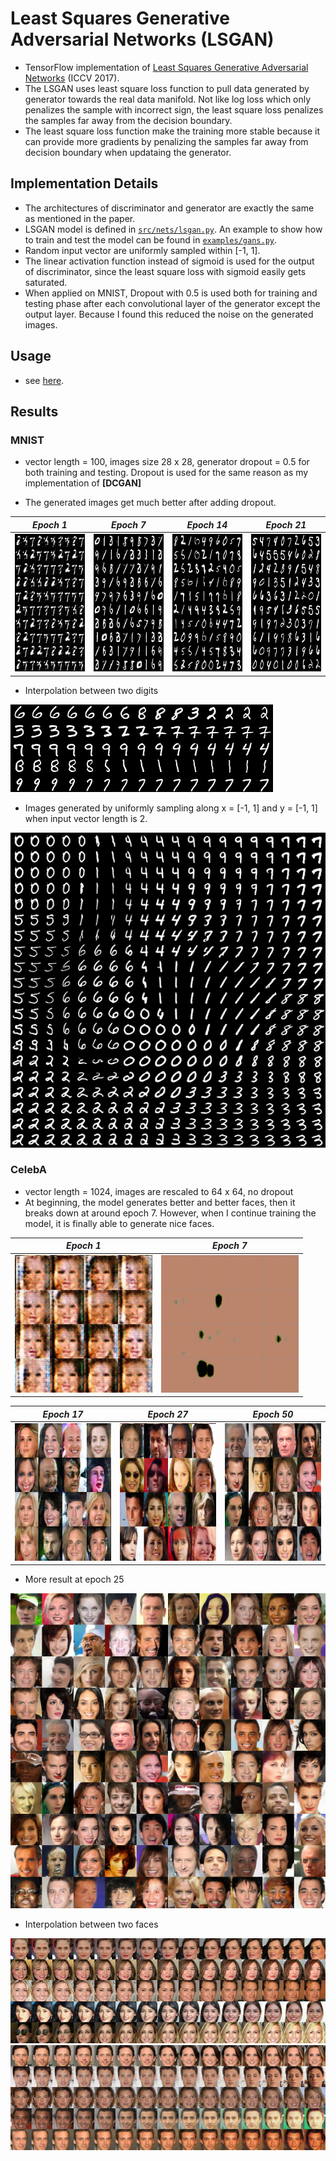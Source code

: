 # Least Squares Generative Adversarial Networks (LSGAN)

- TensorFlow implementation of [Least Squares Generative Adversarial Networks](https://arxiv.org/abs/1611.04076) (ICCV 2017). 
- The LSGAN uses least square loss function to pull data generated by generator towards the real data manifold. Not like log loss which only penalizes the sample with incorrect sign, the least square loss penalizes the samples far away from the decision boundary.
- The least square loss function make the training more stable because it can provide more gradients by penalizing the samples far away from decision boundary when updataing the generator.

## Implementation Details
- The architectures of discriminator and generator are exactly the same as mentioned in the paper.
- LSGAN model is defined in [`src/nets/lsgan.py`](../../src/nets/lsgan.py). An example to show how to train and test the model can be found in [`examples/gans.py`](../../examples/gans.py).
- Random input vector are uniformly sampled within [-1, 1].
- The linear activation function instead of sigmoid is used for the output of discriminator, since the least square loss with sigmoid easily gets saturated. 
- When applied on MNIST, Dropout with 0.5 is used both for training and testing phase after each convolutional layer of the generator except the output layer. Because I found this reduced the noise on the generated images.

## Usage 
- see [here](https://github.com/conan7882/tf-gans/tree/develop#usage).

## Results
### MNIST
- vector length = 100, images size 28 x 28, generator dropout = 0.5 for both training and testing. Dropout is used for the same reason as my implementation of **[DCGAN]**

- The generated images get much better after adding dropout.

*Epoch 1* | *Epoch 7* |*Epoch 14* | *Epoch 21* |
:--: | :---: | :--: | :---: | 
<img src = 'figs/mnist/generate_im_0.png' height = '220px' width = '220px'> | <img src = 'figs/mnist/generate_im_6.png' height = '220px' width = '220px'>|<img src = 'figs/mnist/generate_im_13.png' height = '220px' width = '220px'> | <img src = 'figs/mnist/generate_im_20.png' height = '220px' width = '220px'>

- Interpolation between two digits

![manifold](figs/mnist/interpolate_24.png)

- Images generated by uniformly sampling along x = [-1, 1] and y = [-1, 1] when input vector length is 2. 

![manifold](figs/mnist/manifoid_24.png)

### CelebA
- vector length = 1024, images are rescaled to 64 x 64, no dropout
- At beginning, the model generates better and better faces, then it breaks down at around epoch 7. However, when I continue training the model, it is finally able to generate nice faces.

*Epoch 1* | *Epoch 7* |
:--: | :---: |
<img src = 'figs/face/generate_im_0.png' height = '220px' width = '220px'> | <img src = 'figs/face/generate_im_6.png' height = '220px' width = '220px'>|

*Epoch 17* | *Epoch 27* |*Epoch 50* |
:--: | :---: | :--: |
<img src = 'figs/face/generate_im_16.png' height = '220px' width = '220px'> | <img src = 'figs/face/generate_im_26.png' height = '220px' width = '220px'>|<img src = 'figs/face/generate_im_49.png' height = '220px' width = '220px'>

- More result at epoch 25

![finalface](figs/face/final.png)

- Interpolation between two faces

![interp1](figs/face/interpolate_47.png)
![interp2](figs/face/interpolate_49.png)


